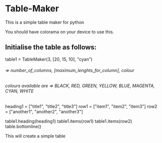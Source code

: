 # Table-Maker

This is a simple table maker for python

You should have colorama on your device to use this.

## Initialise the table as follows:

table1 = TableMaker(3, [20, 15, 10], "cyan") 
###### => number_of_columns, [maximum_lenghts_for_column], colour
###### colours available are => BLACK, RED, GREEN, YELLOW, BLUE, MAGENTA, CYAN, WHITE

heading1 = ["title1", "title2", "title3"]
row1 = ["item1", "item2", "item3"]
row2 = ["another1", "another2", "another3"]

table1.heading(heading1)
table1.items(row1)
table1.items(row2)
table.bottomline()

This will create a simple table
